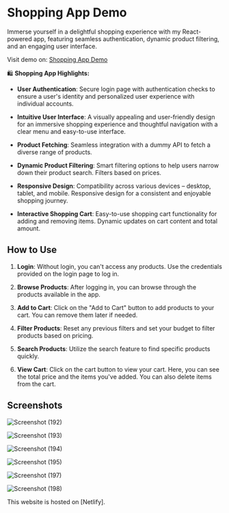

# Shopping App Demo

Immerse yourself in a delightful shopping experience with my React-powered app, featuring seamless authentication, dynamic product filtering, and an engaging user interface.

Visit demo on: [Shopping App Demo](https://shopping-app-by-sumit.netlify.app/)

🛍️ **Shopping App Highlights:**

- **User Authentication**: Secure login page with authentication checks to ensure a user's identity and personalized user experience with individual accounts.

- **Intuitive User Interface**: A visually appealing and user-friendly design for an immersive shopping experience and thoughtful navigation with a clear menu and easy-to-use interface.

- **Product Fetching**: Seamless integration with a dummy API to fetch a diverse range of products.

- **Dynamic Product Filtering**: Smart filtering options to help users narrow down their product search. Filters based on prices.

- **Responsive Design**: Compatibility across various devices – desktop, tablet, and mobile. Responsive design for a consistent and enjoyable shopping journey.

- **Interactive Shopping Cart**: Easy-to-use shopping cart functionality for adding and removing items. Dynamic updates on cart content and total amount.

## How to Use

1. **Login**: Without login, you can't access any products. Use the credentials provided on the login page to log in.
   
2. **Browse Products**: After logging in, you can browse through the products available in the app.

3. **Add to Cart**: Click on the "Add to Cart" button to add products to your cart. You can remove them later if needed.

4. **Filter Products**: Reset any previous filters and set your budget to filter products based on pricing.

5. **Search Products**: Utilize the search feature to find specific products quickly.

6. **View Cart**: Click on the cart button to view your cart. Here, you can see the total price and the items you've added. You can also delete items from the cart.

## Screenshots

![Screenshot (192)](https://github.com/SumitMARSS/shopping-app-demo/assets/112120780/691f09cd-6d4c-4bae-b05a-2996bc4464d0)

![Screenshot (193)](https://github.com/SumitMARSS/shopping-app-demo/assets/112120780/b70ae227-00b4-4ce9-9065-a6fc773d74b0)

![Screenshot (194)](https://github.com/SumitMARSS/shopping-app-demo/assets/112120780/3bc52235-ecf4-4f2b-b729-ea7342ab8e0c)

![Screenshot (195)](https://github.com/SumitMARSS/shopping-app-demo/assets/112120780/a6d22236-6057-4145-8719-5af4724c634b)

![Screenshot (197)](https://github.com/SumitMARSS/shopping-app-demo/assets/112120780/1a849e00-425b-4b59-bdfb-ea98d0a687ce)

![Screenshot (198)](https://github.com/SumitMARSS/shopping-app-demo/assets/112120780/bc0311d4-05ce-4f23-a607-6dd8b6e57b75)

This website is hosted on [Netlify].

